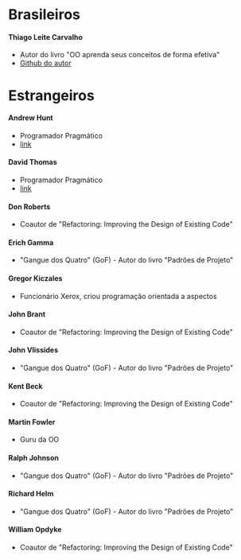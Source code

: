 # **Brasileiros**

#### Thiago Leite Carvalho 

- Autor do livro "OO aprenda seus conceitos de forma efetiva"
- [Github do autor](https://github.com/thiagoleiteecarvalho/exemplosLivro)

# **Estrangeiros**

#### Andrew Hunt

- Programador Pragmático
- [link](https://pragprog.com/)

#### David Thomas

- Programador Pragmático
- [link](https://pragprog.com/)

#### Don Roberts

- Coautor de "Refactoring: Improving the Design of Existing Code"

#### Erich Gamma

- "Gangue dos Quatro" (GoF) - Autor do livro "Padrões de Projeto"

#### Gregor Kiczales

- Funcionário Xerox, criou programação orientada a aspectos

#### John Brant

- Coautor de "Refactoring: Improving the Design of Existing Code"

#### John Vlissides

- "Gangue dos Quatro" (GoF) - Autor do livro "Padrões de Projeto"

#### Kent Beck

- Coautor de "Refactoring: Improving the Design of Existing Code"

#### Martin Fowler 

- Guru da OO

#### Ralph Johnson

- "Gangue dos Quatro" (GoF) - Autor do livro "Padrões de Projeto"

#### Richard Helm

- "Gangue dos Quatro" (GoF) - Autor do livro "Padrões de Projeto"

#### William Opdyke

- Coautor de "Refactoring: Improving the Design of Existing Code"